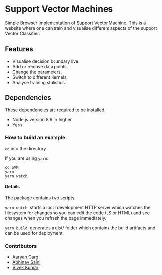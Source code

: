 # Support Vector Machines
Simple Browser Implementation of Support Vector Machine. This is a website where one can train and visualise different aspects of the support Vector Classifier.

## Features

* Visualise decision boundary live.
* Add or remove data points.
* Change the parameters.
* Switch to different Kernels.
* Analyse training statistics.

## Dependencies
These dependencies are required to be installed.

* Node.js version 8.9 or higher
* [Yarn](https://classic.yarnpkg.com/en/docs/install/#debian-stable)

### How to build an example
```cd``` into the directory

If you are using ```yarn```:
```
cd SVM
yarn
yarn watch
```


#### Details
The package contains two scripts:

```yarn watch```: starts a local development HTTP server which watches the filesystem for changes so you can edit the code (JS or HTML) and see changes when you refresh the page immediately.

```yarn build```: generates a dist/ folder which contains the build artifacts and can be used for deployment.

### Contributors

* [Aaryan Garg](https://github.com/Garg-Doppler)
* [Abhinav Saini](https://github.com/abhinavsaini9)
* [Vivek Kumar](https://github.com/vivekkumar7089)




